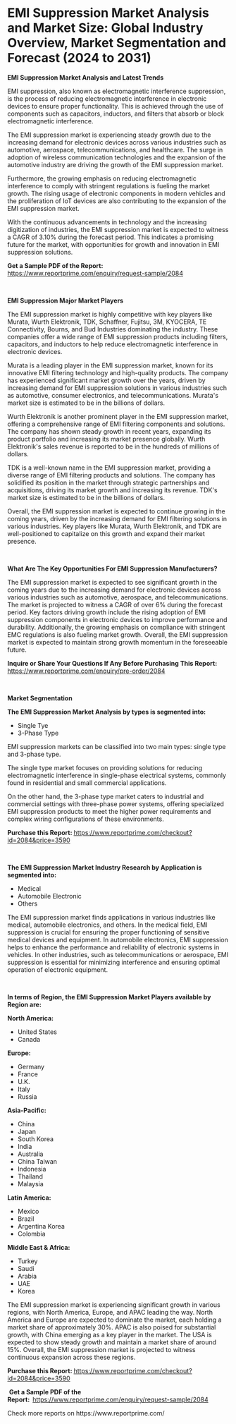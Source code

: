 <p><h1>EMI Suppression Market Analysis and Market Size: Global Industry Overview, Market Segmentation and Forecast (2024 to 2031)</h1></p><p><strong>EMI Suppression Market Analysis and Latest Trends</strong></p>
<p><p>EMI suppression, also known as electromagnetic interference suppression, is the process of reducing electromagnetic interference in electronic devices to ensure proper functionality. This is achieved through the use of components such as capacitors, inductors, and filters that absorb or block electromagnetic interference.</p><p>The EMI suppression market is experiencing steady growth due to the increasing demand for electronic devices across various industries such as automotive, aerospace, telecommunications, and healthcare. The surge in adoption of wireless communication technologies and the expansion of the automotive industry are driving the growth of the EMI suppression market.</p><p>Furthermore, the growing emphasis on reducing electromagnetic interference to comply with stringent regulations is fueling the market growth. The rising usage of electronic components in modern vehicles and the proliferation of IoT devices are also contributing to the expansion of the EMI suppression market.</p><p>With the continuous advancements in technology and the increasing digitization of industries, the EMI suppression market is expected to witness a CAGR of 3.10% during the forecast period. This indicates a promising future for the market, with opportunities for growth and innovation in EMI suppression solutions.</p></p>
<p><strong>Get a Sample PDF of the Report:&nbsp;</strong> <a href="https://www.reportprime.com/enquiry/request-sample/2084">https://www.reportprime.com/enquiry/request-sample/2084</a></p>
<p>&nbsp;</p>
<p><strong>EMI Suppression Major Market Players</strong></p>
<p><p>The EMI suppression market is highly competitive with key players like Murata, Wurth Elektronik, TDK, Schaffner, Fujitsu, 3M, KYOCERA, TE Connectivity, Bourns, and Bud Industries dominating the industry. These companies offer a wide range of EMI suppression products including filters, capacitors, and inductors to help reduce electromagnetic interference in electronic devices.</p><p>Murata is a leading player in the EMI suppression market, known for its innovative EMI filtering technology and high-quality products. The company has experienced significant market growth over the years, driven by increasing demand for EMI suppression solutions in various industries such as automotive, consumer electronics, and telecommunications. Murata's market size is estimated to be in the billions of dollars.</p><p>Wurth Elektronik is another prominent player in the EMI suppression market, offering a comprehensive range of EMI filtering components and solutions. The company has shown steady growth in recent years, expanding its product portfolio and increasing its market presence globally. Wurth Elektronik's sales revenue is reported to be in the hundreds of millions of dollars.</p><p>TDK is a well-known name in the EMI suppression market, providing a diverse range of EMI filtering products and solutions. The company has solidified its position in the market through strategic partnerships and acquisitions, driving its market growth and increasing its revenue. TDK's market size is estimated to be in the billions of dollars.</p><p>Overall, the EMI suppression market is expected to continue growing in the coming years, driven by the increasing demand for EMI filtering solutions in various industries. Key players like Murata, Wurth Elektronik, and TDK are well-positioned to capitalize on this growth and expand their market presence.</p></p>
<p>&nbsp;</p>
<p><strong>What Are The Key Opportunities For EMI Suppression Manufacturers?</strong></p>
<p><p>The EMI suppression market is expected to see significant growth in the coming years due to the increasing demand for electronic devices across various industries such as automotive, aerospace, and telecommunications. The market is projected to witness a CAGR of over 6% during the forecast period. Key factors driving growth include the rising adoption of EMI suppression components in electronic devices to improve performance and durability. Additionally, the growing emphasis on compliance with stringent EMC regulations is also fueling market growth. Overall, the EMI suppression market is expected to maintain strong growth momentum in the foreseeable future.</p></p>
<p><strong>Inquire or Share Your Questions If Any Before Purchasing This Report:</strong> <a href="https://www.reportprime.com/enquiry/pre-order/2084">https://www.reportprime.com/enquiry/pre-order/2084</a></p>
<p>&nbsp;</p>
<p><strong>Market Segmentation</strong></p>
<p><strong>The EMI Suppression Market Analysis by types is segmented into:</strong></p>
<p><ul><li>Single Tye</li><li>3-Phase Type</li></ul></p>
<p><p>EMI suppression markets can be classified into two main types: single type and 3-phase type. </p><p>The single type market focuses on providing solutions for reducing electromagnetic interference in single-phase electrical systems, commonly found in residential and small commercial applications. </p><p>On the other hand, the 3-phase type market caters to industrial and commercial settings with three-phase power systems, offering specialized EMI suppression products to meet the higher power requirements and complex wiring configurations of these environments.</p></p>
<p><strong>Purchase this Report:&nbsp;</strong><a href="https://www.reportprime.com/checkout?id=2084&price=3590">https://www.reportprime.com/checkout?id=2084&price=3590</a></p>
<p>&nbsp;</p>
<p><strong>The EMI Suppression Market Industry Research by Application is segmented into:</strong></p>
<p><ul><li>Medical</li><li>Automobile Electronic</li><li>Others</li></ul></p>
<p><p>The EMI suppression market finds applications in various industries like medical, automobile electronics, and others. In the medical field, EMI suppression is crucial for ensuring the proper functioning of sensitive medical devices and equipment. In automobile electronics, EMI suppression helps to enhance the performance and reliability of electronic systems in vehicles. In other industries, such as telecommunications or aerospace, EMI suppression is essential for minimizing interference and ensuring optimal operation of electronic equipment.</p></p>
<p>&nbsp;</p>
<p><strong>In terms of Region, the EMI Suppression Market Players available by Region are:</strong></p>
<p>
    <p> <strong> North America: </strong>
        <ul>
            <li>United States</li>
            <li>Canada</li>
        </ul>
        </p> 
    <p> <strong> Europe: </strong>
        <ul>
            <li>Germany</li>
            <li>France</li>
            <li>U.K.</li>
            <li>Italy</li>
            <li>Russia</li>
        </ul>
        </p> 
    <p> <strong> Asia-Pacific: </strong>
        <ul>
            <li>China</li>
            <li>Japan</li>
            <li>South Korea</li>
            <li>India</li>
            <li>Australia</li>
            <li>China Taiwan</li>
            <li>Indonesia</li>
            <li>Thailand</li>
            <li>Malaysia</li>
        </ul>
        </p> 
    <p> <strong> Latin America: </strong>
        <ul>
            <li>Mexico</li>
            <li>Brazil</li>
            <li>Argentina Korea</li>
            <li>Colombia</li>
        </ul>
        </p> 
    <p> <strong> Middle East & Africa: </strong>
        <ul>
            <li>Turkey</li>
            <li>Saudi</li>
            <li>Arabia</li>
            <li>UAE</li>
            <li>Korea</li>
        </ul>
    </p>
    </p>
<p><p>The EMI suppression market is experiencing significant growth in various regions, with North America, Europe, and APAC leading the way. North America and Europe are expected to dominate the market, each holding a market share of approximately 30%. APAC is also poised for substantial growth, with China emerging as a key player in the market. The USA is expected to show steady growth and maintain a market share of around 15%. Overall, the EMI suppression market is projected to witness continuous expansion across these regions.</p></p>
<p><strong>Purchase this Report: </strong><a href="https://www.reportprime.com/checkout?id=2084&price=3590">https://www.reportprime.com/checkout?id=2084&price=3590</a></p>
<p>&nbsp;<strong>Get a Sample PDF of the Report:&nbsp;&nbsp;</strong><a href="https://www.reportprime.com/enquiry/request-sample/2084">https://www.reportprime.com/enquiry/request-sample/2084</a></p>
<p><strong></strong></p>
<p>Check more reports on https://www.reportprime.com/</p>